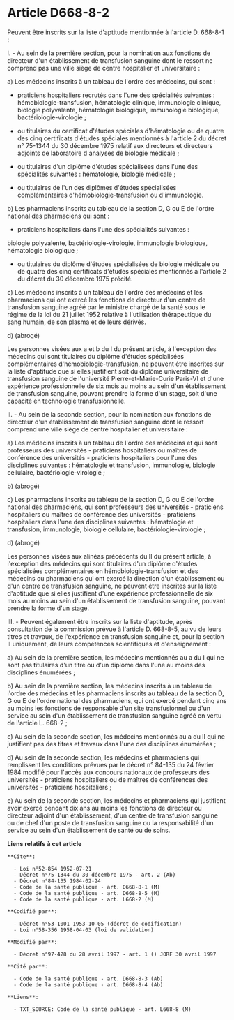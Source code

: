 # Article D668-8-2

Peuvent être inscrits sur la liste d'aptitude mentionnée à l'article D. 668-8-1 :

I. - Au sein de la première section, pour la nomination aux fonctions de directeur d'un établissement de transfusion sanguine
dont le ressort ne comprend pas une ville siège de centre hospitalier et universitaire :

a) Les médecins inscrits à un tableau de l'ordre des médecins, qui sont :

- praticiens hospitaliers recrutés dans l'une des spécialités suivantes : hémobiologie-transfusion, hématologie clinique,
immunologie clinique, biologie polyvalente, hématologie biologique, immunologie biologique, bactériologie-virologie ;

- ou titulaires du certificat d'études spéciales d'hématologie ou de quatre des cinq certificats d'études spéciales
mentionnés à l'article 2 du décret n° 75-1344 du 30 décembre 1975 relatif aux directeurs et directeurs adjoints de
laboratoire d'analyses de biologie médicale ;

- ou titulaires d'un diplôme d'études spécialisées dans l'une des spécialités suivantes : hématologie, biologie médicale ;

- ou titulaires de l'un des diplômes d'études spécialisées complémentaires d'hémobiologie-transfusion ou d'immunologie.

b) Les pharmaciens inscrits au tableau de la section D, G ou E de l'ordre national des pharmaciens qui sont :

- praticiens hospitaliers dans l'une des spécialités suivantes :

biologie polyvalente, bactériologie-virologie, immunologie biologique, hématologie biologique ;

- ou titulaires du diplôme d'études spécialisées de biologie médicale ou de quatre des cinq certificats d'études spéciales
mentionnés à l'article 2 du décret du 30 décembre 1975 précité.

c) Les médecins inscrits à un tableau de l'ordre des médecins et les pharmaciens qui ont exercé les fonctions de directeur
d'un centre de transfusion sanguine agréé par le ministre chargé de la santé sous le régime de la loi du 21 juillet 1952
relative à l'utilisation thérapeutique du sang humain, de son plasma et de leurs dérivés.

d) (abrogé)

Les personnes visées aux a et b du I du présent article, à l'exception des médecins qui sont titulaires du diplôme d'études
spécialisées complémentaires d'hémobiologie-transfusion, ne peuvent être inscrites sur la liste d'aptitude que si elles
justifient soit du diplôme universitaire de transfusion sanguine de l'université Pierre-et-Marie-Curie Paris-VI et d'une
expérience professionnelle de six mois au moins au sein d'un établissement de transfusion sanguine, pouvant prendre la forme
d'un stage, soit d'une capacité en technologie transfusionnelle.

II. - Au sein de la seconde section, pour la nomination aux fonctions de directeur d'un établissement de transfusion sanguine
dont le ressort comprend une ville siège de centre hospitalier et universitaire :

a) Les médecins inscrits à un tableau de l'ordre des médecins et qui sont professeurs des universités - praticiens
hospitaliers ou maîtres de conférence des universités - praticiens hospitaliers pour l'une des disciplines suivantes :
hématologie et transfusion, immunologie, biologie cellulaire, bactériologie-virologie ;

b) (abrogé)

c) Les pharmaciens inscrits au tableau de la section D, G ou E de l'ordre national des pharmaciens, qui sont professeurs des
universités - praticiens hospitaliers ou maîtres de conférence des universités - praticiens hospitaliers dans l'une des
disciplines suivantes : hématologie et transfusion, immunologie, biologie cellulaire, bactériologie-virologie ;

d) (abrogé)

Les personnes visées aux alinéas précédents du II du présent article, à l'exception des médecins qui sont titulaires d'un
diplôme d'études spécialisées complémentaires en hémobiologie-transfusion et des médecins ou pharmaciens qui ont exercé la
direction d'un établissement ou d'un centre de transfusion sanguine, ne peuvent être inscrites sur la liste d'aptitude que si
elles justifient d'une expérience professionnelle de six mois au moins au sein d'un établissement de transfusion sanguine,
pouvant prendre la forme d'un stage.

III. - Peuvent également être inscrits sur la liste d'aptitude, après consultation de la commission prévue à l'article D.
668-8-5, au vu de leurs titres et travaux, de l'expérience en transfusion sanguine et, pour la section II uniquement, de
leurs compétences scientifiques et d'enseignement :

a) Au sein de la première section, les médecins mentionnés au a du I qui ne sont pas titulaires d'un titre ou d'un diplôme
dans l'une au moins des disciplines énumérées ;

b) Au sein de la première section, les médecins inscrits à un tableau de l'ordre des médecins et les pharmaciens inscrits au
tableau de la section D, G ou E de l'ordre national des pharmaciens, qui ont exercé pendant cinq ans au moins les fonctions
de responsable d'un site transfusionnel ou d'un service au sein d'un établissement de transfusion sanguine agréé en vertu de
l'article L. 668-2 ;

c) Au sein de la seconde section, les médecins mentionnés au a du II qui ne justifient pas des titres et travaux dans l'une
des disciplines énumérées ;

d) Au sein de la seconde section, les médecins et pharmaciens qui remplissent les conditions prévues par le décret n° 84-135
du 24 février 1984 modifié pour l'accès aux concours nationaux de professeurs des universités - praticiens hospitaliers ou de
maîtres de conférences des universités - praticiens hospitaliers ;

e) Au sein de la seconde section, les médecins et pharmaciens qui justifient avoir exercé pendant dix ans au moins les
fonctions de directeur ou directeur adjoint d'un établissement, d'un centre de transfusion sanguine ou de chef d'un poste de
transfusion sanguine ou la responsabilité d'un service au sein d'un établissement de santé ou de soins.

**Liens relatifs à cet article**

	**Cite**:

	  - Loi n°52-854 1952-07-21
	  - Décret n°75-1344 du 30 décembre 1975 - art. 2 (Ab)
	  - Décret n°84-135 1984-02-24
	  - Code de la santé publique - art. D668-8-1 (M)
	  - Code de la santé publique - art. D668-8-5 (M)
	  - Code de la santé publique - art. L668-2 (M)

	**Codifié par**:

	  - Décret n°53-1001 1953-10-05 (décret de codification)
	  - Loi n°58-356 1958-04-03 (loi de validation)

	**Modifié par**:

	  - Décret n°97-428 du 28 avril 1997 - art. 1 () JORF 30 avril 1997

	**Cité par**:

	  - Code de la santé publique - art. D668-8-3 (Ab)
	  - Code de la santé publique - art. D668-8-4 (Ab)

	**Liens**:

	  - TXT_SOURCE: Code de la santé publique - art. L668-8 (M)

